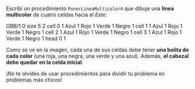 Escribí un procedimiento `PonerLineaMulticolor4` que dibuje una **línea multicolor** de cuatro celdas hacia el _Este_: 

<gs-board>
 GBB/1.0
  size 5 2
  cell 0 1 Azul 1 Rojo 1 Verde 1 Negro 1
  cell 1 1 Azul 1 Rojo 1 Verde 1 Negro 1
  cell 2 1 Azul 1 Rojo 1 Verde 1 Negro 1
  cell 3 1 Azul 1 Rojo 1 Verde 1 Negro 1
  head 0 1 
</gs-board>

Como se ve en la imagen, cada una de sus celdas debe tener **una bolita de cada color** (una roja, una negra, una verde y una azul). Además, **el cabezal debe quedar en la celda inicial**.

¡No te olvides de usar procedimientos para dividir tu problema en problemas más chicos!
